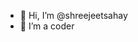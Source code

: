 - 👋 Hi, I’m @shreejeetsahay
- 👀 I’m a coder

<!---
shreejeetsahay/shreejeetsahay is a ✨ special ✨ repository because its `README.md` (this file) appears on your GitHub profile.
You can click the Preview link to take a look at your changes.
--->
